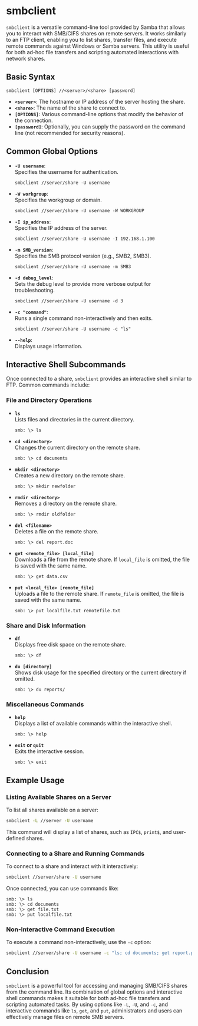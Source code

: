 # smbclient

`smbclient` is a versatile command-line tool provided by Samba that allows you to interact with SMB/CIFS shares on remote servers. It works similarly to an FTP client, enabling you to list shares, transfer files, and execute remote commands against Windows or Samba servers. This utility is useful for both ad-hoc file transfers and scripting automated interactions with network shares.

## Basic Syntax

```
smbclient [OPTIONS] //<server>/<share> [password]
```

- **`<server>`**: The hostname or IP address of the server hosting the share.
- **`<share>`**: The name of the share to connect to.
- **`[OPTIONS]`**: Various command-line options that modify the behavior of the connection.
- **`[password]`**: Optionally, you can supply the password on the command line (not recommended for security reasons).

## Common Global Options

- **`-U username`**:  
  Specifies the username for authentication.
  ```
  smbclient //server/share -U username
  ```

- **`-W workgroup`**:  
  Specifies the workgroup or domain.
  ```
  smbclient //server/share -U username -W WORKGROUP
  ```

- **`-I ip_address`**:  
  Specifies the IP address of the server.
  ```
  smbclient //server/share -U username -I 192.168.1.100
  ```

- **`-m SMB_version`**:  
  Specifies the SMB protocol version (e.g., SMB2, SMB3).
  ```
  smbclient //server/share -U username -m SMB3
  ```

- **`-d debug_level`**:  
  Sets the debug level to provide more verbose output for troubleshooting.
  ```
  smbclient //server/share -U username -d 3
  ```

- **`-c "command"`**:  
  Runs a single command non-interactively and then exits.
  ```
  smbclient //server/share -U username -c "ls"
  ```

- **`--help`**:  
  Displays usage information.

## Interactive Shell Subcommands

Once connected to a share, `smbclient` provides an interactive shell similar to FTP. Common commands include:

### File and Directory Operations

- **`ls`**  
  Lists files and directories in the current directory.
  ```
  smb: \> ls
  ```

- **`cd <directory>`**  
  Changes the current directory on the remote share.
  ```
  smb: \> cd documents
  ```

- **`mkdir <directory>`**  
  Creates a new directory on the remote share.
  ```
  smb: \> mkdir newfolder
  ```

- **`rmdir <directory>`**  
  Removes a directory on the remote share.
  ```
  smb: \> rmdir oldfolder
  ```

- **`del <filename>`**  
  Deletes a file on the remote share.
  ```
  smb: \> del report.doc
  ```

- **`get <remote_file> [local_file]`**  
  Downloads a file from the remote share. If `local_file` is omitted, the file is saved with the same name.
  ```
  smb: \> get data.csv
  ```

- **`put <local_file> [remote_file]`**  
  Uploads a file to the remote share. If `remote_file` is omitted, the file is saved with the same name.
  ```
  smb: \> put localfile.txt remotefile.txt
  ```

### Share and Disk Information

- **`df`**  
  Displays free disk space on the remote share.
  ```
  smb: \> df
  ```

- **`du [directory]`**  
  Shows disk usage for the specified directory or the current directory if omitted.
  ```
  smb: \> du reports/
  ```

### Miscellaneous Commands

- **`help`**  
  Displays a list of available commands within the interactive shell.
  ```
  smb: \> help
  ```

- **`exit` or `quit`**  
  Exits the interactive session.
  ```
  smb: \> exit
  ```

## Example Usage

### Listing Available Shares on a Server
To list all shares available on a server:
```bash
smbclient -L //server -U username
```
This command will display a list of shares, such as `IPC$`, `print$`, and user-defined shares.

### Connecting to a Share and Running Commands
To connect to a share and interact with it interactively:
```bash
smbclient //server/share -U username
```
Once connected, you can use commands like:
```plaintext
smb: \> ls
smb: \> cd documents
smb: \> get file.txt
smb: \> put localfile.txt
```

### Non-Interactive Command Execution
To execute a command non-interactively, use the `-c` option:
```bash
smbclient //server/share -U username -c "ls; cd documents; get report.pdf"
```

## Conclusion

`smbclient` is a powerful tool for accessing and managing SMB/CIFS shares from the command line. Its combination of global options and interactive shell commands makes it suitable for both ad-hoc file transfers and scripting automated tasks. By using options like `-L`, `-U`, and `-c`, and interactive commands like `ls`, `get`, and `put`, administrators and users can effectively manage files on remote SMB servers.

